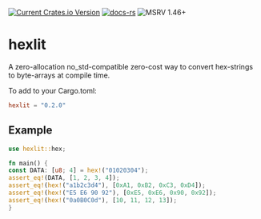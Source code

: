 [![Current Crates.io Version](https://img.shields.io/crates/v/hexlit.svg)](https://crates.io/crates/hexlit)
[![docs-rs](https://docs.rs/hexlit/badge.svg)](https://docs.rs/hexlit)
![MSRV 1.46+](https://img.shields.io/badge/rustc-1.46+-blue.svg)

# hexlit
A zero-allocation no_std-compatible zero-cost way to convert hex-strings to byte-arrays at compile time.

To add to your Cargo.toml:
```toml
hexlit = "0.2.0"
```

## Example
```rust
use hexlit::hex;

fn main() {
const DATA: [u8; 4] = hex!("01020304");
assert_eq!(DATA, [1, 2, 3, 4]);
assert_eq!(hex!("a1b2c3d4"), [0xA1, 0xB2, 0xC3, 0xD4]);
assert_eq!(hex!("E5 E6 90 92"), [0xE5, 0xE6, 0x90, 0x92]);
assert_eq!(hex!("0a0B0C0d"), [10, 11, 12, 13]);
}
```